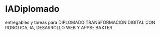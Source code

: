 # IADiplomado
entregables y tareas para DIPLOMADO TRANSFORMACIÓN DIGITAL CON ROBOTICA, IA, DESARROLLO WEB Y APPS- BAXTER
